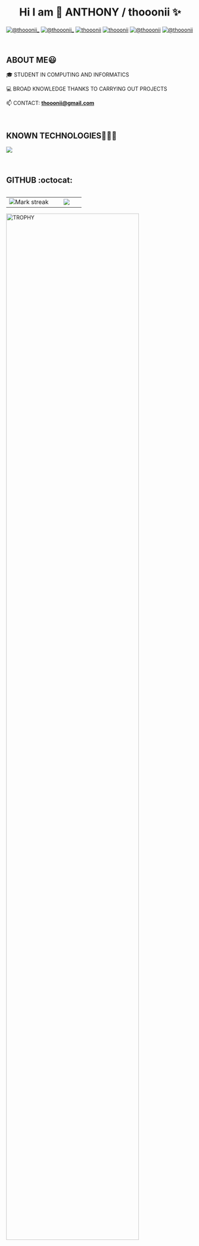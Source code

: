 <h1 align="center">Hi I am 👋  ANTHONY / thooonii ✨ </h1> 

<p align="left">
<a href="https://www.youtube.com/@thooonii_" target="blank"><img align="center" src="https://img.shields.io/badge/YouTube-FF0000?style=for-the-badge&logo=youtube&logoColor=white" alt="@thooonii_"  /></a>
<a href="https://www.tiktok.com/@thooonii_" target="blank"><img align="center" src="https://img.shields.io/badge/TikTok-000000?style=for-the-badge&logo=tiktok&logoColor=white" alt="@thooonii_"  /></a>
<a href="https://linkedin.com/in/thooonii" target="blank"><img align="center" src="https://img.shields.io/badge/LinkedIn-0077B5?style=for-the-badge&logo=linkedin&logoColor=white" alt="thooonii"  /></a>
<a href="https://fb.com/thooonii" target="blank"><img align="center" src="https://img.shields.io/badge/Facebook-1877F2?style=for-the-badge&logo=facebook&logoColor=white" 
alt="thooonii"  /></a>
<a href = "mailto:thooonii@gmail.com" target="blank"><img align="center" src="https://img.shields.io/badge/Gmail-D14836?style=for-the-badge&logo=gmail&logoColor=white" 
alt="@thooonii"  /></a>
<a href="https://www.instagram.com/@thooonii" target="blank"><img align="center" src="https://img.shields.io/badge/Instagram-FF5A21?style=for-the-badge&logo=instagram&logoColor=white" alt="@thooonii"  /></a>  
</p>
<br>
<h2>ABOUT ME😃</h2>
<!--Intro start-->

<p align="left">
🎓 STUDENT IN COMPUTING AND INFORMATICS

💻 BROAD KNOWLEDGE THANKS TO CARRYING OUT PROJECTS

📫 CONTACT: **thooonii@gmail.com**
<!--Intro end-->
  </p>
<br>

<h2 >KNOWN TECHNOLOGIES👨🏻‍💻</h2>
<!--tech stack icons-->
<p align="left">
  <a href="https://skillicons.dev">
    <img src="https://skillicons.dev/icons?i=androidstudio,c,cs,cpp,java,php,dart,flutter,py,dotnet,css,html,js,nodejs,mysql,sqlite,firebase,gtk,git,github,docker,materialui,postman,eclipse,vscode,bash,linux,ai,ps&perline=12" />
  </a>
</p>
<br>
<!-------------------------->
<h2>GITHUB :octocat:</h2>
<!--- stats & Trophy (start) -->
<p align="center">
  <!--- stats (start) -->
<table align="left">
<tr border="none">
<td width="60%" align="center">

<!--  <img  align="center"  src="https://github-readme-stats.vercel.app/api?username=unsimpledev&theme=dark&show_icons=true&count_private=true" />
  <br></br> -->
  <img  title="🔥 Get streak stats for your profile at git.io/streak-stats" alt="Mark streak" src="https://github-readme-streak-stats.herokuapp.com/?user=unsimpledev&theme=dark&hide_border=false" /> 
</td>

<td width="40%" align="center">

  <img  align="center"  src="https://github-readme-stats.anuraghazra1.vercel.app/api/top-langs/?username=unsimpledev&theme=dark&hide_border=false&no-bg=true&no-frame=true&langs_count=10"/>

  </td>
</tr>
</table>
<!--- stats (end) -->

<!--- trophy (start) -->
<div align=left>
  <a href="https://github.com/ryo-ma/github-profile-trophy" title="Go to Source">
      <img align="center" width=84% src="https://github-profile-trophy.vercel.app/?username=unsimpledev&theme=radical&row=1&column=7&margin-h=15&margin-w=5&no-bg=true" alt="TROPHY" />
    </a>
</div>
<!--- trophy (start) -->


</p>        
<!--- stats (end) -->
